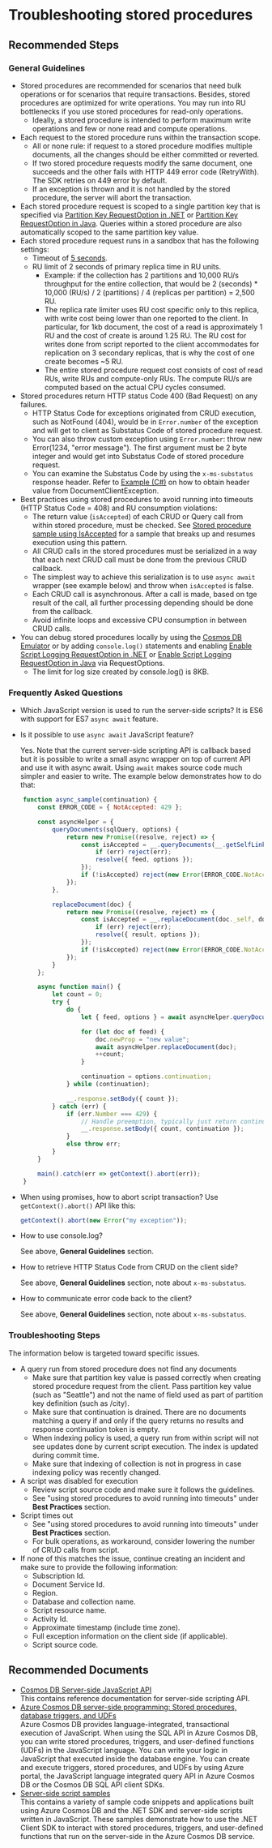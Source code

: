 <properties
	pageTitle="Stored procedure programming"
	description="Stored Procedure programming"
	service="microsoft.documentdb"
	resource="databaseAccounts"
	authors="mkolt"
	ms.author="mkolt"
	selfHelpType="resource"
	supportTopicIds="32636829"
	resourceTags=""
	productPesIds="15585"
    cloudEnvironments="public,fairfax,blackforest,mooncake"
	articleId="cosmosdb-stored-procedure"
	displayOrder="66"
	category="Core (SQL)"
/>

# Troubleshooting stored procedures

## **Recommended Steps**

### **General Guidelines**

* Stored procedures are recommended for scenarios that need bulk operations or for scenarios that require transactions. Besides, stored procedures are optimized for write operations. You may run into RU bottlenecks if you use stored procedures for read-only operations.
  * Ideally, a stored procedure is intended to perform maximum write operations and few or none read and compute operations.
* Each request to the stored procedure runs within the transaction scope.
  * All or none rule: if request to a stored procedure modifies multiple documents, all the changes should be either committed or reverted.
  * If two stored procedure requests modify the same document, one succeeds and the other fails with HTTP 449 error code (RetryWith). The SDK retries on 449 error by default.
  * If an exception is thrown and it is not handled by the stored procedure, the server will abort the transaction.
* Each stored procedure request is scoped to a single partition key that is specified via [Partition Key RequestOption in .NET](https://docs.microsoft.com/dotnet/api/microsoft.azure.documents.client.requestoptions.partitionkey?view=azure-dotnet) or [Partition Key RequestOption in Java](https://docs.microsoft.com/java/api/com.microsoft.azure.documentdb.requestoptions.setpartitionkey?view=azure-java-stable#com_microsoft_azure_documentdb_RequestOptions_setPartitionKey_PartitionKey_). Queries within a stored procedure are also automatically scoped to the same partition key value.
* Each stored procedure request runs in a sandbox that has the following settings:
  * Timeout of [5 seconds](https://docs.microsoft.com/azure/cosmos-db/concepts-limits).
  * RU limit of 2 seconds of primary replica time in RU units.
    * Example: if the collection has 2 partitions and 10,000 RU/s throughput for the entire collection, that would be 2 (seconds) * 10,000 (RU/s) / 2 (partitions) / 4 (replicas per partition) = 2,500 RU.
    * The replica rate limiter uses RU cost specific only to this replica, with write cost being lower than one reported to the client. In particular, for 1kb document, the cost of a read is approximately 1 RU and the cost of create is around 1.25 RU. The RU cost for writes done from script reported to the client accommodates for replication on 3 secondary replicas, that is why the cost of one create becomes ~5 RU.
    * The entire stored procedure request cost consists of cost of read RUs, write RUs and compute-only RUs. The compute RU/s are computed based on the actual CPU cycles consumed.
* Stored procedures return HTTP status Code 400 (Bad Request) on any failures.
   * HTTP Status Code for exceptions originated from CRUD execution, such as NotFound (404), would be in `Error.number` of the exception and will get to client as Substatus Code of stored procedure request.
   * You can also throw custom exception using `Error.number`: throw new Error(1234, "error message"). The first argument must be 2 byte integer and would get into Substatus Code of stored procedure request.
   * You can examine the Substatus Code by using the `x-ms-substatus` response header. Refer to [Example (C#)](https://github.com/Azure/azure-documentdb-changefeedprocessor-dotnet/blob/master/src/DocumentDB.ChangeFeedProcessor/DocDBErrors/SubStatusHelpers.cs) on how to obtain header value from DocumentClientException.
* Best practices using stored procedures to avoid running into timeouts (HTTP Status Code = 408) and RU consumption violations:
  * The return value (`isAccepted`) of each CRUD or Query call from within stored procedure, must be checked. See [Stored procedure sample using IsAccepted](https://github.com/Azure/azure-cosmos-dotnet-v2/blob/fd036405a7de6b8bc4c9fdbc6872b09f9b6e2bf3/samples/code-samples/ServerSideScripts/JS/BulkImport.js#L50-L58) for a sample that breaks up and resumes execution using this pattern.
  * All CRUD calls in the stored procedures must be serialized in a way that each next CRUD call must be done from the previous CRUD callback.
  * The simplest way to achieve this serialization is to use `async await` wrapper (see example below) and throw  when `isAccepted` is false.
  * Each CRUD call is asynchronous. After a call is made, based on tge result of the call, all further processing depending should be done from the callback.
  * Avoid infinite loops and excessive CPU consumption in between CRUD calls.
* You can debug stored procedures locally by using the [Cosmos DB Emulator](https://docs.microsoft.com/azure/cosmos-db/local-emulator) or by adding `console.log()` statements and enabling [Enable Script Logging RequestOption in .NET](https://docs.microsoft.com/dotnet/api/microsoft.azure.documents.client.requestoptions.enablescriptlogging?view=azure-dotnet) or [Enable Script Logging RequestOption in Java](https://docs.microsoft.com/java/api/com.microsoft.azure.documentdb.requestoptions.setscriptloggingenabled?view=azure-java-stable#com_microsoft_azure_documentdb_RequestOptions_setScriptLoggingEnabled_boolean_) via RequestOptions.
  * The limit for log size created by console.log() is 8KB.

### **Frequently Asked Questions**

* Which JavaScript version is used to run the server-side scripts?
  It is ES6 with support for ES7 `async await` feature.
* Is it possible to use `async await` JavaScript feature?

  Yes. Note that the current server-side scripting API is callback based but it is possible to write a small async wrapper on top of current API and use it with async await. Using `await` makes source code much simpler and easier to write. The example below demonstrates how to do that:

```javascript
	function async_sample(continuation) {
		const ERROR_CODE = { NotAccepted: 429 };

		const asyncHelper = {
			queryDocuments(sqlQuery, options) {
				return new Promise((resolve, reject) => {
					const isAccepted = __.queryDocuments(__.getSelfLink(), sqlQuery, options, (err, feed, options) => {
						if (err) reject(err);
						resolve({ feed, options });
					});
					if (!isAccepted) reject(new Error(ERROR_CODE.NotAccepted, "queryDocuments was not accepted."));
				});
			},

			replaceDocument(doc) {
				return new Promise((resolve, reject) => {
					const isAccepted = __.replaceDocument(doc._self, doc, (err, result, options) => {
						if (err) reject(err);
						resolve({ result, options });
					});
					if (!isAccepted) reject(new Error(ERROR_CODE.NotAccepted, "replaceDocument was not accepted."));
				});
			}
		};

		async function main() {
			let count = 0;
			try {
				do {
					let { feed, options } = await asyncHelper.queryDocuments("SELECT * from c", { continuation });

					for (let doc of feed) {
						doc.newProp = "new value";
						await asyncHelper.replaceDocument(doc);
						++count;
					}

					continuation = options.continuation;
				} while (continuation);

				__.response.setBody({ count });
			} catch (err) {
				if (err.Number === 429) {
					// Handle preemption, typically just return continuation to the client.
					__.response.setBody({ count, continuation });
				}
				else throw err;
			}
		}

		main().catch(err => getContext().abort(err));
	}
```

* When using promises, how to abort script transaction?
  Use `getContext().abort()` API like this:
  ```javascript
  getContext().abort(new Error("my exception"));
  ```
* How to use console.log?

  See above, **General Guidelines** section.
* How to retrieve HTTP Status Code from CRUD on the client side?

  See above, **General Guidelines** section, note about `x-ms-substatus`.
* How to communicate error code back to the client?

  See above, **General Guidelines** section, note about `x-ms-substatus`.

### **Troubleshooting Steps**

The information below is targeted toward specific issues.

* A query run from stored procedure does not find any documents
  * Make sure that partition key value is passed correctly when creating stored procedure  request from the client. Pass partition key value (such as "Seattle") and not the name of field used as part of partition key definition (such as /city).
  * Make sure that continuation is drained. There are no documents matching a query if and only if the query returns no results and response continuation token is empty.
  * When indexing policy is used, a query run from within script will not see updates done by current script execution. The index is updated during commit time.
  * Make sure that indexing of collection is not in progress in case indexing policy was recently changed.
* A script was disabled for execution
  * Review script source code and make sure it follows the guidelines.
  * See "using stored procedures to avoid running into timeouts" under **Best Practices** section.
* Script times out
  * See "using stored procedures to avoid running into timeouts" under **Best Practices** section.
  * For bulk operations, as workaround, consider lowering the number of CRUD calls from script.
* If none of this matches the issue, continue creating an incident and make sure to provide the following information:
  * Subscription Id.
  * Document Service Id.
  * Region.
  * Database and collection name.
  * Script resource name.
  * Activity Id.
  * Approximate timestamp (include time zone).
  * Full exception information on the client side (if applicable).
  * Script source code.

## **Recommended Documents**

* [Cosmos DB Server-side JavaScript API](https://azure.github.io/azure-cosmosdb-js-server/)<br/>
This contains reference documentation for server-side scripting API.
* [Azure Cosmos DB server-side programming: Stored procedures, database triggers, and UDFs](https://docs.microsoft.com/azure/cosmos-db/stored-procedures-triggers-udfs)<br/>
Azure Cosmos DB provides language-integrated, transactional execution of JavaScript. When using the SQL API in Azure Cosmos DB, you can write stored procedures, triggers, and user-defined functions (UDFs) in the JavaScript language. You can write your logic in JavaScript that executed inside the database engine. You can create and execute triggers, stored procedures, and UDFs by using Azure portal, the JavaScript language integrated query API in Azure Cosmos DB or the Cosmos DB SQL API client SDKs.
* [Server-side script samples](https://github.com/Azure/azure-cosmos-dotnet-v2/tree/fd036405a7de6b8bc4c9fdbc6872b09f9b6e2bf3/samples/code-samples/ServerSideScripts)<br/>
This contains a variety of sample code snippets and applications built using Azure Cosmos DB and the .NET SDK and server-side scripts written in JavaScript. These samples demonstrate how to use the .NET Client SDK to interact with stored procedures, triggers, and user-defined functions that run on the server-side in the Azure Cosmos DB service.
